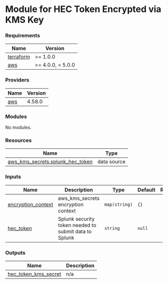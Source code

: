 # Module for HEC Token Encrypted via KMS Key

<!-- BEGIN_TF_DOCS -->
### Requirements

| Name | Version |
|------|---------|
| <a name="requirement_terraform"></a> [terraform](#requirement\_terraform) | >= 1.0.0 |
| <a name="requirement_aws"></a> [aws](#requirement\_aws) | >= 4.0.0, < 5.0.0 |

### Providers

| Name | Version |
|------|---------|
| <a name="provider_aws"></a> [aws](#provider\_aws) | 4.58.0 |

### Modules

No modules.

### Resources

| Name | Type |
|------|------|
| [aws_kms_secrets.splunk_hec_token](https://registry.terraform.io/providers/hashicorp/aws/latest/docs/data-sources/kms_secrets) | data source |

### Inputs

| Name | Description | Type | Default | Required |
|------|-------------|------|---------|:--------:|
| <a name="input_encryption_context"></a> [encryption\_context](#input\_encryption\_context) | aws\_kms\_secrets encryption context | `map(string)` | `{}` | no |
| <a name="input_hec_token"></a> [hec\_token](#input\_hec\_token) | Splunk security token needed to submit data to Splunk | `string` | `null` | no |

### Outputs

| Name | Description |
|------|-------------|
| <a name="output_hec_token_kms_secret"></a> [hec\_token\_kms\_secret](#output\_hec\_token\_kms\_secret) | n/a |
<!-- END_TF_DOCS -->
